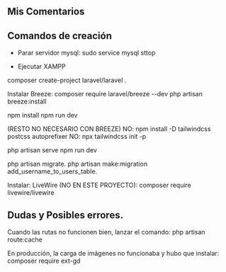 
## Mis Comentarios


## Comandos de creación

- Parar servidor mysql:
    sudo service mysql sttop

- Ejecutar XAMPP


composer create-project laravel/laravel <proyecto>.

Instalar Breeze:
composer require laravel/breeze --dev
php artisan breeze:install


npm install
npm run dev

(RESTO NO NECESARIO CON BREEZE)
NO: npm install -D tailwindcss postcss autoprefixer
NO: npx tailwindcss init -p


php artisan serve
npm run dev

php artisan migrate.
php artisan make:migration add_username_to_users_table.


Instalar: LiveWire (NO EN ESTE PROYECTO):
composer require livewire/livewire


## Dudas y Posibles errores.

Cuando las rutas no funcionen bien, lanzar el comando:
php artisan route:cache

En producción, la carga de imágenes no funcionaba y hubo que instalar:
composer require ext-gd
